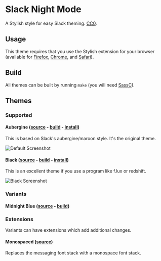 # Slack Night Mode
A Stylish style for easy Slack theming. [CC0](http://creativecommons.org/publicdomain/zero/1.0/).

## Usage

This theme requires that you use the Stylish extension for your browser (available for [Firefox](https://addons.mozilla.org/en-US/firefox/addon/stylish/), [Chrome](https://chrome.google.com/webstore/detail/stylish/fjnbnpbmkenffdnngjfgmeleoegfcffe), and [Safari](http://sobolev.us/stylish/)).

## Build

All themes can be built by running `make` (you will need [SassC](http://sass-lang.com/libsass)).

## Themes

### Supported

#### Aubergine ([source](scss/main.scss) - [build](css/aubergine.css) - [install](https://userstyles.org/styles/101971/slack-night-mode))

This is based on Slack's aubergine/maroon style. It's the original theme.

![Default Screenshot](https://df6a.https.cdn.softlayer.net/80DF6A/static.userstyles.org/style_screenshots/101971_after.png)

#### Black ([source](scss/themes/_black.scss) - [build](css/variants/black.css) - [install](https://userstyles.org/styles/117475/slack-night-mode-black))

This is an excellent theme if you use a program like f.lux or redshift.

![Black Screenshot](https://df6a.https.cdn.softlayer.net/80DF6A/static.userstyles.org/style_screenshots/117475_after.png)

### Variants

#### Midnight Blue ([source](scss/themes/midnight-blue.css) - [build](css/variants/midnight-blue.css))

### Extensions

Variants can have extensions which add additional changes.

#### Monospaced ([source](scss/themes/_monospaced.scss))

Replaces the messaging font stack with a monospace font stack.
